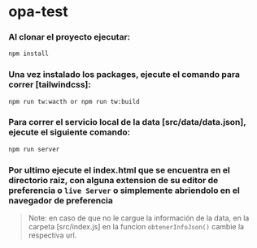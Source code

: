 # opa-test

### Al clonar el proyecto ejecutar:

```sh
npm install
```

### Una vez instalado los packages, ejecute el comando para correr [tailwindcss]:

```sh
npm run tw:wacth or npm run tw:build
```

### Para correr el servicio local de la data [src/data/data.json], ejecute el siguiente comando:

```sh
npm run server
```

### Por ultimo ejecute el index.html que se encuentra en el directorio raiz, con alguna extension de su editor de preferencia o `live Server` o simplemente abriendolo en el navegador de preferencia

> Note: en caso de que no le cargue la información de la data, en la carpeta [src/index.js] en la funcion `obtenerInfoJson()` cambie la respectiva url.
